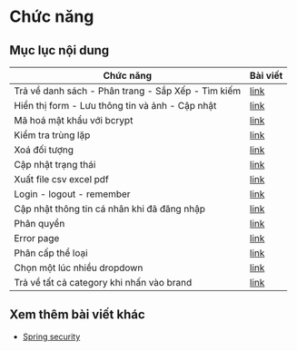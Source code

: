 # Chức năng

## Mục lục nội dung

| Chức năng                                          | Bài viết          |
| -------------------------------------------------- | ----------------- |
| Trả về danh sách - Phân trang - Sắp Xếp - Tìm kiếm | [link](Day012.md) |
| Hiển thị form - Lưu thông tin và ảnh - Cập nhật    | [link](Day013.md) |
| Mã hoá mật khẩu với bcrypt                         | [link](Day014.md) |
| Kiểm tra trùng lặp                                 | [link](Day015.md) |
| Xoá đối tượng                                      | [link](Day016.md) |
| Cập nhật trạng thái                                | [link](Day017.md) |
| Xuất file csv excel pdf                            | [link](Day018.md) |
| Login - logout - remember                          | [link](Day019.md) |
| Cập nhật thông tin cá nhân khi đã đăng nhập        | [link](Day020.md) |
| Phân quyền                                         | [link](Day021.md) |
| Error page                                         | [link](Day022.md) |
| Phân cấp thể loại                                  | [link](Day023.md) |
| Chọn một lúc nhiều dropdown                        | [link](Day024.md) |
| Trả về tất cả category khi nhấn vào brand          | [link](Day025.md) |

## Xem thêm bài viết khác

- [Spring security](Day010.md)
